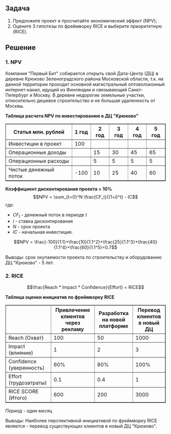 ## Задача
1. Предложите проект и просчитайте экономический эффект (NPV);
2. Оцените 3 гипотезы по фреймворку RICE и выберите приоритетную (RICE).

## Решение
### 1. NPV
Компания "Первый Бит" собирается открыть свой Дата-Центр (ДЦ) в деревне Крюково Зеленоградского района Московской области, т.к. на данной территории проходит основной магистральный оптоволоконный интернет-канал, идущий из Финляндии и связывающий Санкт-Петербург и Москву. В деревне недорогие земельные участки, относительно дешевое строительство и не большая удаленность от Москвы.

**Таблица расчета NPV по инвестированию в ДЦ "Крюково"**
<table border=1>
<tr><th>Статья млн. рублей</th><th>1 год</th><th>2 год</th><th>3 год</th><th>4 год</th><th>5 год</th></tr>
<tr><td>Инвестиции в проект</td><td>100</td><td> </td><td> </td><td> </td><td> </td></tr>
<tr><td>Операционные доходы</td><td> </td><td>15</td><td>30</td><td>45</td><td>65</td></tr>
<tr><td>Операционные расходы</td><td> </td><td>5</td><td>5</td><td>5</td><td>5</td></tr>
<tr><td>Чистые денежный поток</td><td>-100</td><td>10</td><td>25</td><td>40</td><td>60</td></tr>

</table>

**Коэффициент дисконтирования проекта = 10%**
$$NPV = \sum_{t=0}^N \frac{CF_t}{(1+i)^t} - IC$$
где:
- $CF_t$ - денежный поток в периоде $t$
- $i$ - ставка дисконтирования 
- $N$ - срок проекта 
- $IC$ - начальная инвестиция.

$$NPV = \frac{-100}{1.1}+\frac{10}{1.1^2}+\frac{25}{1.1^3}+\frac{40}{1.1^4}+\frac{60}{1.1^5}=0.7$$

Выводы: срок окупаемости проекта по строительству и оборудованию ДЦ "Крюково" - 5 лет.

### 2. RICE
$$\frac{Reach * Impact * Confidence}{Effort} = RICE$$

**Таблица оценки инициатив по фреймворку RICE**
<table border=1>
<tr><th></th><th>Привлечение клиентов через рекламу</th><th>Разработка на новой платформе</th><th>Перевод клиентов в новый ДЦ</th></tr>
<tr><td>Reach (Охват)</td><td>100</td><td>50</td><td>1000</td></tr>
<tr><td>Impact (влияние)</td><td>1</td><td>2</td><td>3</td></tr>
<tr><td>Confidence (уверенность)</td><td>60%</td><td>80%</td><td>100%</td></tr>
<tr><td>Effort (трудозатраты)</td><td>0.1</td><td>0.4</td><td>1</td></tr>
<tr><td>RICE SCORE (Итого)</td><td>600</td><td>200</td><td>3000</td></tr>
</table>

*Период - один месяц*

Выводы: Наиболее перспективной инициативой по фреймворку RICE является - перевод существующих клиентов в новый ДЦ "Крюково".